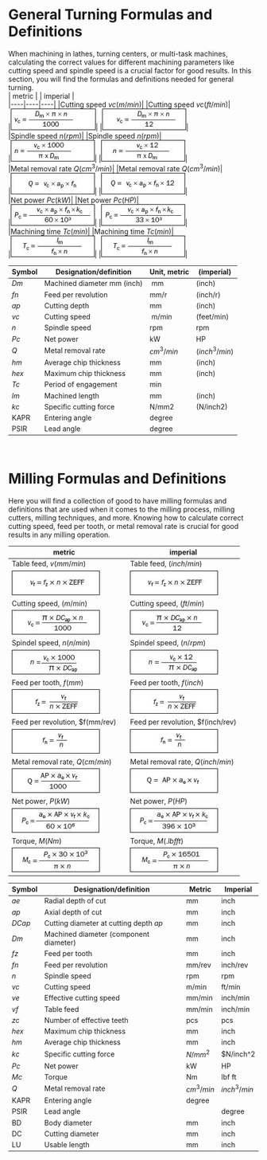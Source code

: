 
# General Turning Formulas and Definitions  

When machining in lathes, turning centers, or multi-task machines, calculating the correct values for different machining parameters like cutting speed and spindle speed is a crucial factor for good results. In this section, you will find the formulas and definitions needed for general turning.   
| metric |      | imperial |  
|----|----|----|
|Cutting speed $vc (m/min)$|      |Cutting speed $vc (ft/min)$|  
|![Alt text](./images/cutting-speed-m_jpg.webp)|     |![Alt text](./images/cutting-speed-i_jpg.webp)|  
|Spindle speed $n (rpm)$|      |Spindle speed $n (rpm)$|  
|![Alt text](./images/spindle-speed-m_jpg.webp)|      |![Alt text](./images/spindle-speed-i_jpg.webp)|  
|Metal removal rate $Q(cm^3/min)$|      |Metal removal rate $Q(cm^3/min)$|  
|![Alt text](./images/metal-removal-m_jpg.webp)|      |![Alt text](./images/metal-removal-i_jpg.webp)|  
|Net power $Pc(kW)$|      |Net power $Pc(HP)$|  
|![Alt text](./images/net-power-m_jpg.webp)|      |![Alt text](./images/net-power-i_jpg.webp)|  
|Machining time $Tc(min)$|      |Machining time $Tc(min)$|  
|![Alt text](./images/machining-time-m_jpg.webp)|      |![Alt text](./images/machining-time-m_jpg.webp)|  

|Symbol |Designation/definition |Unit, metric |(imperial)|  
|--|--|--|--|
|$Dm$​ |Machined diameter mm (inch)|​ mm |(inch)|​
|$fn$ |Feed per revolution​ |mm/r |(inch/r)|​
|$ap$​ |Cutting depth ​ |mm |(inch)|​
|$vc$ |Cutting speed|​ m/min |(feet/min)|​
|$n$ |Spindle speed |rpm|rpm|​​
|$Pc$​| Net power| kW |HP|
|$Q$ |Metal removal rate |$cm^3/min$ |$(inch^3/min)$|
|$hm$​ |Average chip thickness​ |mm |(inch)|
|$hex$ |Maximum chip thickness |mm |(inch)|
|$Tc$​ |Period of engagement​ |min||​
|$lm$ |Machined length​ |mm |(inch)|
|$kc$​ |Specific cutting force |N/mm2 |(N/inch2)|
|KAPR​ |Entering angle| degree||​
|PSIR​​ |Lead angle​ |degree||  
​

# Milling Formulas and Definitions

Here you will find a collection of good to have milling formulas and definitions that are used when it comes to the milling process, milling cutters, milling techniques, and more. Knowing how to calculate correct cutting speed, feed per tooth, or metal removal rate is crucial for good results in any milling operation.  
  
| metric |      | imperial |  
|------|--------|------|  
|Table feed, $v(mm/min)$|       |Table feed, $(inch/min)$|
|![Alt text](./images/tablefeedmm_jpg.webp)|       |![Alt text](./images/tablefeedinch_jpg.webp) |  
|Cutting speed, $(m/min)$|      |Cutting speed, $(ft/min)$|
|![Alt text](./images/cuttingspeedm_jpg.webp)||![Alt text](./images/cuttingspeed_jpg.webp)|
|Spindel speed, $n(n/min)$|     |Spindel speed, $(n/rpm)$|  
|![Alt text](./images/spindlespeedr_jpg.webp)|      |![Alt text](./images/spindlespeedrpm_jpg.webp)|  
|Feed per tooth, $f(mm)$|       |Feed per tooth, $f(inch)$|
|![Alt text](./images/feedpertoothmm_jpg.webp)|     |![Alt text](./images/feedpertoothinch_jpg.webp)  
|Feed per revolution, $f(mm/rev)|       |Feed per revolution, $f(inch/rev)|  
|![Alt text](./images/feedperrevolutionmm_jpg.webp)|        |![Alt text](./images/feedperrevolutioninch_jpg.webp)|  
|Metal removal rate, $Q (cm/min)$|      |Metal removal rate, $Q (inch/min$)|  
|![Alt text](./images/metalremovalratecm_jpg.webp)|     |![Alt text](./images/metalremovalrateinch_jpg.webp)|  
|Net power, $P(kW)$|        |Net power, $P(HP)$|  
|![Alt text](./images/netpowerkw_jpg.webp)|     |![Alt text](./images/netpowerhp_jpg.webp)|  
|Torque, $M(Nm)$|       |Torque, $M(.lbf ft)$|  
|![Alt text](./images/torquenm_jpg.webp)|       |![Alt text](./images/torquelbf_jpg.webp)|  

|Symbol |Designation/definition |Metric |Imperial|  
|---|---|---|---|  
|$ae$ |Radial depth of cut |mm |inch|  
|$ap$ |Axial depth of cut |mm |inch|  
|$DCap$ |Cutting diameter at cutting depth $ap$ |mm |inch|  
|$Dm$ |Machined diameter (component diameter) |mm |inch|  
|$fz$ |Feed per tooth |mm |inch|  
|$fn$ |Feed per revolution |mm/rev |inch/rev| 
|$n$ |Spindle speed |rpm |rpm|  
|$vc$ |Cutting speed |m/min |ft/min|  
|$ve$ |Effective cutting speed |mm/min |inch/min|
|$vf$ |Table feed |mm/min |inch/min|
|$zc$ |Number of effective teeth |pcs |pcs|  
|$hex$ |Maximum chip thickness |mm |inch|
|$hm$ |Average chip thickness |mm |inch|  
|$kc$ |Specific cutting force |$N/mm^2$ |$N/inch^2|  
|$Pc$ |Net power |kW |HP|  
|$Mc$ |Torque |Nm |lbf ft|  
|$Q$ |Metal removal rate |$cm^3/min$ |$inch^3/min$|
|KAPR |Entering angle |degree||
|PSIR |Lead angle||degree|  
|BD |Body diameter |mm |inch|  
|DC |Cutting diameter |mm |inch|  
|LU |Usable length |mm |inch|
